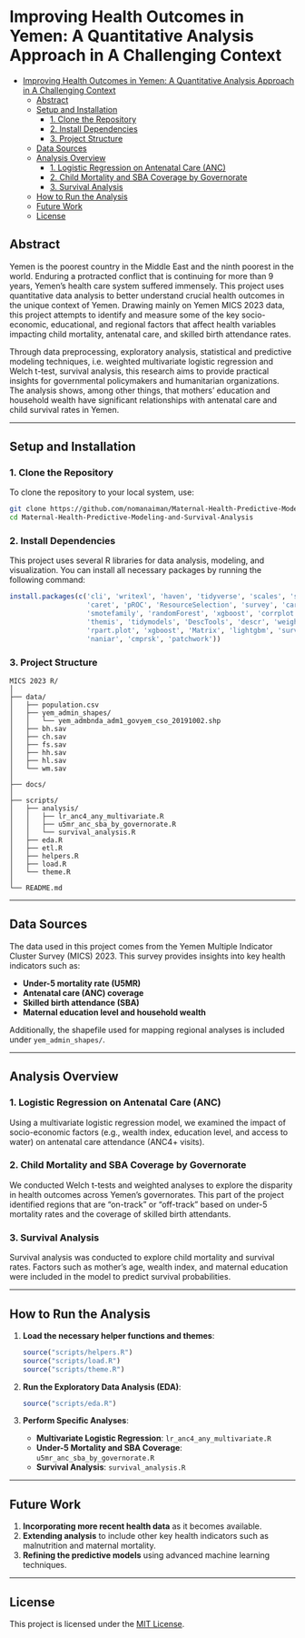
# Improving Health Outcomes in Yemen: A Quantitative Analysis Approach in A Challenging Context


- [Improving Health Outcomes in Yemen: A Quantitative Analysis Approach in A Challenging Context](#improving-health-outcomes-in-yemen-a-quantitative-analysis-approach-in-a-challenging-context)
  - [Abstract](#abstract)
  - [Setup and Installation](#setup-and-installation)
    - [1. Clone the Repository](#1-clone-the-repository)
    - [2. Install Dependencies](#2-install-dependencies)
    - [3. Project Structure](#3-project-structure)
  - [Data Sources](#data-sources)
  - [Analysis Overview](#analysis-overview)
    - [1. Logistic Regression on Antenatal Care (ANC)](#1-logistic-regression-on-antenatal-care-anc)
    - [2. Child Mortality and SBA Coverage by Governorate](#2-child-mortality-and-sba-coverage-by-governorate)
    - [3. Survival Analysis](#3-survival-analysis)
  - [How to Run the Analysis](#how-to-run-the-analysis)
  - [Future Work](#future-work)
  - [License](#license)


## Abstract

Yemen is the poorest country in the Middle East and the ninth poorest in the world. Enduring a protracted conflict that is continuing for more than 9 years, Yemen’s health care system suffered immensely. This project uses quantitative data analysis to better understand crucial health outcomes in the unique context of Yemen. Drawing mainly on Yemen MICS 2023 data, this project attempts to identify and measure some of the key socio-economic, educational, and regional factors that affect health variables impacting child mortality, antenatal care, and skilled birth attendance rates.

Through data preprocessing, exploratory analysis, statistical and predictive modeling techniques, i.e. weighted multivariate logistic regression and Welch t-test, survival analysis, this research aims to provide practical insights for governmental policymakers and humanitarian organizations. The analysis shows, among other things, that mothers’ education and household wealth have significant relationships with antenatal care and child survival rates in Yemen.

---

## Setup and Installation

### 1. Clone the Repository
To clone the repository to your local system, use:

```bash
git clone https://github.com/nomanaiman/Maternal-Health-Predictive-Modeling-and-Survival-Analysis.git
cd Maternal-Health-Predictive-Modeling-and-Survival-Analysis

```

### 2. Install Dependencies

This project uses several R libraries for data analysis, modeling, and visualization. You can install all necessary packages by running the following command:

```R
install.packages(c('cli', 'writexl', 'haven', 'tidyverse', 'scales', 'sysfonts', 'showtext', 
                   'caret', 'pROC', 'ResourceSelection', 'survey', 'car', 'glmnet', 
                   'smotefamily', 'randomForest', 'xgboost', 'corrplot', 'lme4', 'ROSE', 
                   'themis', 'tidymodels', 'DescTools', 'descr', 'weights', 'sf', 'rpart', 
                   'rpart.plot', 'xgboost', 'Matrix', 'lightgbm', 'survival', 'survminer', 
                   'naniar', 'cmprsk', 'patchwork'))
```

### 3. Project Structure

```
MICS 2023 R/
│
├── data/
│   ├── population.csv
│   ├── yem_admin_shapes/
│   │   └── yem_admbnda_adm1_govyem_cso_20191002.shp
│   ├── bh.sav
│   ├── ch.sav
│   ├── fs.sav
│   ├── hh.sav
│   ├── hl.sav
│   └── wm.sav
│
├── docs/
│
├── scripts/
│   ├── analysis/
│   │   ├── lr_anc4_any_multivariate.R
│   │   ├── u5mr_anc_sba_by_governorate.R
│   │   └── survival_analysis.R
│   ├── eda.R
│   ├── etl.R
│   ├── helpers.R
│   ├── load.R
│   └── theme.R
│
└── README.md
```

---

## Data Sources

The data used in this project comes from the Yemen Multiple Indicator Cluster Survey (MICS) 2023. This survey provides insights into key health indicators such as:

- **Under-5 mortality rate (U5MR)**
- **Antenatal care (ANC) coverage**
- **Skilled birth attendance (SBA)**
- **Maternal education level and household wealth**

Additionally, the shapefile used for mapping regional analyses is included under `yem_admin_shapes/`.

---

## Analysis Overview

### 1. Logistic Regression on Antenatal Care (ANC)
Using a multivariate logistic regression model, we examined the impact of socio-economic factors (e.g., wealth index, education level, and access to water) on antenatal care attendance (ANC4+ visits).

### 2. Child Mortality and SBA Coverage by Governorate
We conducted Welch t-tests and weighted analyses to explore the disparity in health outcomes across Yemen’s governorates. This part of the project identified regions that are “on-track” or “off-track” based on under-5 mortality rates and the coverage of skilled birth attendants.

### 3. Survival Analysis
Survival analysis was conducted to explore child mortality and survival rates. Factors such as mother’s age, wealth index, and maternal education were included in the model to predict survival probabilities.


---

## How to Run the Analysis

1. **Load the necessary helper functions and themes**:
    ```R
    source("scripts/helpers.R")
    source("scripts/load.R")
    source("scripts/theme.R")
    ```

2. **Run the Exploratory Data Analysis (EDA)**:
    ```R
    source("scripts/eda.R")
    ```

3. **Perform Specific Analyses**:
   - **Multivariate Logistic Regression**: `lr_anc4_any_multivariate.R`
   - **Under-5 Mortality and SBA Coverage**: `u5mr_anc_sba_by_governorate.R`
   - **Survival Analysis**: `survival_analysis.R`

---

## Future Work

1. **Incorporating more recent health data** as it becomes available.
2. **Extending analysis** to include other key health indicators such as malnutrition and maternal mortality.
3. **Refining the predictive models** using advanced machine learning techniques.

---

## License

This project is licensed under the [MIT License](LICENSE).
